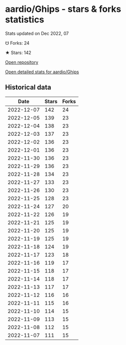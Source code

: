 # aardio/Ghips - stars & forks statistics

Stats updated on Dec 2022, 07

☋ Forks: 24

★ Stars: 142

[Open repository](https://github.com/aardio/Ghips)

[Open detailed stats for aardio/Ghips](https://reviewgithub.com/rep/aardio/Ghips)

## Historical data
| Date | Stars | Forks |
|------|-------|-------|
| 2022-12-07 | 142 | 24 | 
| 2022-12-05 | 139 | 23 | 
| 2022-12-04 | 138 | 23 | 
| 2022-12-03 | 137 | 23 | 
| 2022-12-02 | 136 | 23 | 
| 2022-12-01 | 136 | 23 | 
| 2022-11-30 | 136 | 23 | 
| 2022-11-29 | 136 | 23 | 
| 2022-11-28 | 134 | 23 | 
| 2022-11-27 | 133 | 23 | 
| 2022-11-26 | 130 | 23 | 
| 2022-11-25 | 128 | 23 | 
| 2022-11-24 | 127 | 20 | 
| 2022-11-22 | 126 | 19 | 
| 2022-11-21 | 125 | 19 | 
| 2022-11-20 | 125 | 19 | 
| 2022-11-19 | 125 | 19 | 
| 2022-11-18 | 124 | 19 | 
| 2022-11-17 | 123 | 18 | 
| 2022-11-16 | 119 | 17 | 
| 2022-11-15 | 118 | 17 | 
| 2022-11-14 | 118 | 17 | 
| 2022-11-13 | 117 | 17 | 
| 2022-11-12 | 116 | 16 | 
| 2022-11-11 | 115 | 16 | 
| 2022-11-10 | 114 | 15 | 
| 2022-11-09 | 113 | 15 | 
| 2022-11-08 | 112 | 15 | 
| 2022-11-07 | 111 | 15 | 

